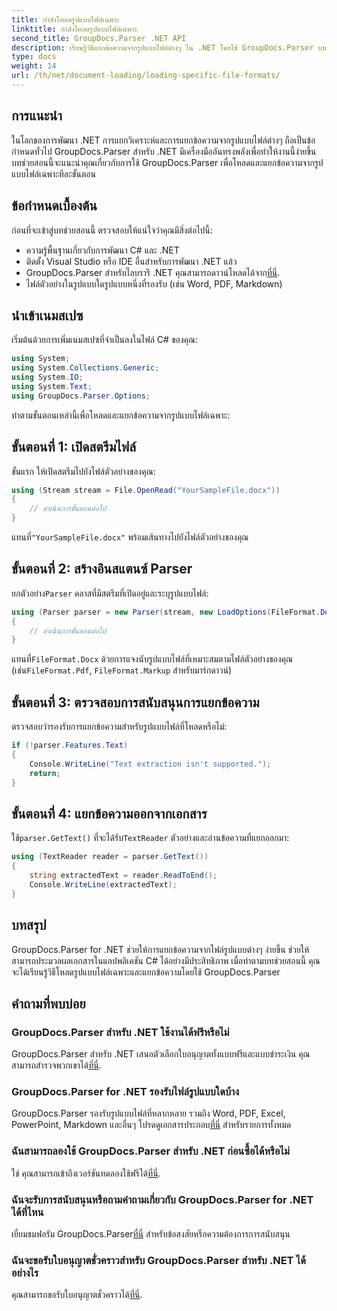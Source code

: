 ```yaml
---
title: กำลังโหลดรูปแบบไฟล์เฉพาะ
linktitle: กำลังโหลดรูปแบบไฟล์เฉพาะ
second_title: GroupDocs.Parser .NET API
description: เรียนรู้วิธีแยกข้อความจากรูปแบบไฟล์ต่างๆ ใน .NET โดยใช้ GroupDocs.Parser บทช่วยสอนทีละขั้นตอนเพื่อการประมวลผลเอกสารอย่างมีประสิทธิภาพ
type: docs
weight: 14
url: /th/net/document-loading/loading-specific-file-formats/
---
```

## การแนะนำ
ในโลกของการพัฒนา .NET การแยกวิเคราะห์และการแยกข้อความจากรูปแบบไฟล์ต่างๆ ถือเป็นข้อกำหนดทั่วไป GroupDocs.Parser สำหรับ .NET มีเครื่องมืออันทรงพลังเพื่อทำให้งานนี้ง่ายขึ้น บทช่วยสอนนี้จะแนะนำคุณเกี่ยวกับการใช้ GroupDocs.Parser เพื่อโหลดและแยกข้อความจากรูปแบบไฟล์เฉพาะทีละขั้นตอน
## ข้อกำหนดเบื้องต้น
ก่อนที่จะเข้าสู่บทช่วยสอนนี้ ตรวจสอบให้แน่ใจว่าคุณมีสิ่งต่อไปนี้:
- ความรู้พื้นฐานเกี่ยวกับการพัฒนา C# และ .NET
- ติดตั้ง Visual Studio หรือ IDE อื่นสำหรับการพัฒนา .NET แล้ว
-  GroupDocs.Parser สำหรับไลบรารี .NET คุณสามารถดาวน์โหลดได้จาก[ที่นี่](https://releases.groupdocs.com/parser/net/).
- ไฟล์ตัวอย่างในรูปแบบใดรูปแบบหนึ่งที่รองรับ (เช่น Word, PDF, Markdown)

## นำเข้าเนมสเปซ
เริ่มต้นด้วยการเพิ่มเนมสเปซที่จำเป็นลงในไฟล์ C# ของคุณ:
```csharp
using System;
using System.Collections.Generic;
using System.IO;
using System.Text;
using GroupDocs.Parser.Options;
```

ทำตามขั้นตอนเหล่านี้เพื่อโหลดและแยกข้อความจากรูปแบบไฟล์เฉพาะ:
## ขั้นตอนที่ 1: เปิดสตรีมไฟล์
ขั้นแรก ให้เปิดสตรีมไปยังไฟล์ตัวอย่างของคุณ:
```csharp
using (Stream stream = File.OpenRead("YourSampleFile.docx"))
{
    // ดำเนินการขั้นตอนต่อไป
}
```
 แทนที่`"YourSampleFile.docx"` พร้อมเส้นทางไปยังไฟล์ตัวอย่างของคุณ
## ขั้นตอนที่ 2: สร้างอินสแตนซ์ Parser
 ยกตัวอย่าง`Parser` คลาสที่มีสตรีมที่เปิดอยู่และระบุรูปแบบไฟล์:
```csharp
using (Parser parser = new Parser(stream, new LoadOptions(FileFormat.Docx)))
{
    // ดำเนินการขั้นตอนต่อไป
}
```
 แทนที่`FileFormat.Docx` ด้วยการแจงนับรูปแบบไฟล์ที่เหมาะสมตามไฟล์ตัวอย่างของคุณ (เช่น`FileFormat.Pdf`, `FileFormat.Markup` สำหรับมาร์กดาวน์)
## ขั้นตอนที่ 3: ตรวจสอบการสนับสนุนการแยกข้อความ
ตรวจสอบว่ารองรับการแยกข้อความสำหรับรูปแบบไฟล์ที่โหลดหรือไม่:
```csharp
if (!parser.Features.Text)
{
    Console.WriteLine("Text extraction isn't supported.");
    return;
}
```
## ขั้นตอนที่ 4: แยกข้อความออกจากเอกสาร
 ใช้`parser.GetText()` ที่จะได้รับ`TextReader` ตัวอย่างและอ่านข้อความที่แยกออกมา:
```csharp
using (TextReader reader = parser.GetText())
{
    string extractedText = reader.ReadToEnd();
    Console.WriteLine(extractedText);
}
```

## บทสรุป
GroupDocs.Parser for .NET ช่วยให้การแยกข้อความจากไฟล์รูปแบบต่างๆ ง่ายขึ้น ช่วยให้สามารถประมวลผลเอกสารในแอปพลิเคชัน C# ได้อย่างมีประสิทธิภาพ เมื่อทำตามบทช่วยสอนนี้ คุณจะได้เรียนรู้วิธีโหลดรูปแบบไฟล์เฉพาะและแยกข้อความโดยใช้ GroupDocs.Parser

## คำถามที่พบบ่อย
### GroupDocs.Parser สำหรับ .NET ใช้งานได้ฟรีหรือไม่
GroupDocs.Parser สำหรับ .NET เสนอตัวเลือกใบอนุญาตทั้งแบบฟรีและแบบชำระเงิน คุณสามารถสำรวจพวกเขาได้[ที่นี่](https://purchase.groupdocs.com/buy).
### GroupDocs.Parser for .NET รองรับไฟล์รูปแบบใดบ้าง
 GroupDocs.Parser รองรับรูปแบบไฟล์ที่หลากหลาย รวมถึง Word, PDF, Excel, PowerPoint, Markdown และอื่นๆ โปรดดูเอกสารประกอบ[ที่นี่](https://reference.groupdocs.com/parser/net/) สำหรับรายการทั้งหมด
### ฉันสามารถลองใช้ GroupDocs.Parser สำหรับ .NET ก่อนซื้อได้หรือไม่
 ใช่ คุณสามารถเข้าถึงเวอร์ชันทดลองใช้ฟรีได้[ที่นี่](https://releases.groupdocs.com/).
### ฉันจะรับการสนับสนุนหรือถามคำถามเกี่ยวกับ GroupDocs.Parser for .NET ได้ที่ไหน
 เยี่ยมชมฟอรัม GroupDocs.Parser[ที่นี่](https://forum.groupdocs.com/c/parser/17) สำหรับข้อสงสัยหรือความต้องการการสนับสนุน
### ฉันจะขอรับใบอนุญาตชั่วคราวสำหรับ GroupDocs.Parser สำหรับ .NET ได้อย่างไร
 คุณสามารถขอรับใบอนุญาตชั่วคราวได้[ที่นี่](https://purchase.groupdocs.com/temporary-license/).
